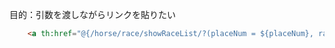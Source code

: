 目的：引数を渡しながらリンクを貼りたい


```HTML
	<a th:href="@{/horse/race/showRaceList/?(placeNum = ${placeNum}, raceDay = ${raceDay}, year=${year})}">
```
